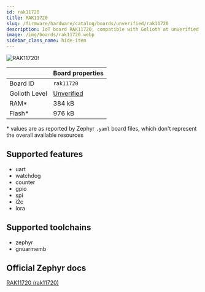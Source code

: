 ```yaml
---
id: rak11720
title: RAK11720
slug: /firmware/hardware/catalog/boards/unverified/rak11720
description: IoT board RAK11720, compatible with Golioth at unverified level.
image: /img/boards/rak11720.webp
sidebar_class_name: hide-item
---
```


[//]: # (This is an auto-generated file, do not edit! Changes to it will be lost upon re-generation)

![RAK11720!](/img/boards/rak11720.webp "RAK11720")

|                | Board properties     |
| -------------  | -------------------- |
| Board ID       | `rak11720` |
| Golioth Level  | [Unverified](/firmware/hardware#unverified-boards) |
| RAM*           | 384 kB |
| Flash*         | 976 kB |

\* values are as reported by Zephyr `.yaml` board files, which don't represent the overall available resources



## Supported features

* uart
* watchdog
* counter
* gpio
* spi
* i2c
* lora

## Supported toolchains

* zephyr
* gnuarmemb

## Official Zephyr docs

[RAK11720 (rak11720)](https://docs.zephyrproject.org/latest/boards/rakwireless/rak11720/doc/index.html)

